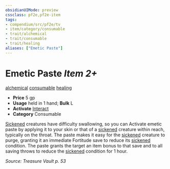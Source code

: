 ```yaml
---
obsidianUIMode: preview
cssclass: pf2e,pf2e-item
tags:
- compendium/src/pf2e/tv
- item/category/consumable
- trait/alchemical
- trait/consumable
- trait/healing
aliases: ["Emetic Paste"]
---
```

# Emetic Paste *Item 2+*  
[alchemical](rules/traits/alchemical.md "Alchemical Item Trait")  [consumable](rules/traits/consumable.md "Consumable Item Trait")  [healing](rules/traits/healing.md "Healing Effect Trait")  

- **Price** 5 gp
- **Usage** held in 1 hand; **Bulk** L
- **Activate** [Interact](rules/actions/interact.md)
- **Category** Consumable

[Sickened](rules/conditions.md#Sickened) creatures have difficulty swallowing, so you can Activate emetic paste by applying it to your skin or that of a [sickened](rules/conditions.md#Sickened) creature within reach, typically on the throat. The paste makes it easy for the [sickened](rules/conditions.md#Sickened) creature to purge, granting it an immediate Fortitude save to reduce its [sickened](rules/conditions.md#Sickened) condition. The paste grants the target an item bonus to that save and to all saving throws to reduce the [sickened](rules/conditions.md#Sickened) condition for 1 hour.

*Source: Treasure Vault p. 53*